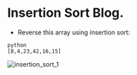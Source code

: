 # Insertion Sort Blog.


- Reverse this array using insertion sort:

```
python
[8,4,23,42,16,15]
```

![insertion_sort_1](code_challenges/insertion_sort/whiteboard_images/insertion_sort_1.PNG)


